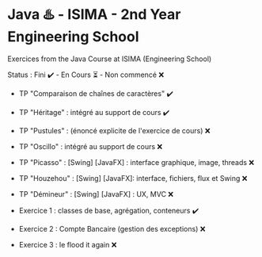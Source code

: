# Java :hotsprings: - ISIMA - 2nd Year Engineering School
Exercices from the Java Course at ISIMA (Engineering School)

Status : Fini :heavy_check_mark: - En Cours :hourglass_flowing_sand: - Non commencé :x:

* TP "Comparaison de chaînes de caractères" :heavy_check_mark:
* TP "Héritage" : intégré au support de cours :heavy_check_mark:
* TP "Pustules" : (énoncé explicite de l'exercice de cours) :x:
* TP "Oscillo" : intégré au support de cours :x:
* TP "Picasso" : [Swing] [JavaFX] : interface graphique, image, threads :x:
* TP "Houzehou" : [Swing] [JavaFX]: interface, fichiers, flux et Swing :x:
* TP "Démineur" : [Swing] [JavaFX] : UX, MVC :x:

* Exercice 1 : classes de base, agrégation, conteneurs :heavy_check_mark:
* Exercice 2 : Compte Bancaire (gestion des exceptions) :x:
* Exercice 3 : le flood it again :x:


